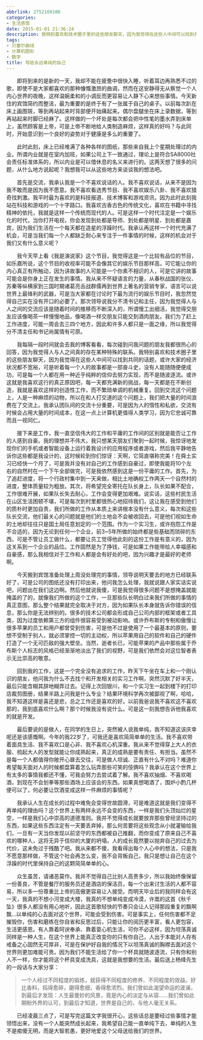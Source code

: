 ```yaml
---
abbrlink: 2752169106
categories:
- 生活感悟
date: 2015-01-01 21:36:24
description: 我特别喜欢和技术圈子里的这些朋友聊天，因为我觉得在这些人中间可以找到共同的话题，或许大家的经济状况都不宽裕，可是听着每一个人的故事都是一部奋斗史，没有人能随随便便成功，可是每一个人都在用一种近乎纯粹的信仰去努力实现，而不是随波逐流;说实话，这些村民生活在山区生活困顿不堪，可是每次到村里都很热心地招待我们，这让我在感受到他们的质朴时更加自责，我们所做的工作从本质上来讲根本没有什么意义，每次和这些队长交流，他们最关心的问题就是他们的土地会不会被收回去，可是他们视如生命的土地却往往只是国土局任意划定的一个范围;而明天毕业后的我同样会有这一天，我真的不想小河变成大楼，我真的不想单纯变成冷漠，许嵩的这首《秋千坠》很多人都没有用心地听，因此这首歌轻快的节奏只会让人记得那段重复的飘啊飘...以单纯的心去面对这个世界，可能会受到伤害
tags:
- 贝塞尔曲线
- 计算机图形
- 数学
title: 写给永远单纯的自己
---
```


&emsp;&emsp;即将到来的是新的一天，我却不能在疲惫中很快入睡，听着耳边再熟悉不过的歌，即使不是大家都喜欢的那种慷慨激昂的曲调，然而在这安静得无从察觉一个人内心世界的夜晚，这样温婉柔和的小调反而更容易让人静下心来想些事情。今天新住的宾馆简约而整洁，最为重要的是终于有了一张属于自己的桌子。以前每次趴在床上画图斑，等到再站起来时背部便开始痛起来。偶尔盘腿坐在床上录数据，等到再站起来时脚已经麻了。这样做的一个坏处是每次都会把中性笔的墨水弄到床单上，虽然顾客是上帝，可是上帝不断地给人类制造麻烦，这样真的好吗？与此同时，开始意识到一个良好的姿势对于健康是多么的重要了。

<!--more-->

&emsp;&emsp;此时此刻，床上已经堆满了各种各样的图纸，那些来自我上个星期处理过的内业。所谓内业就是在室内加班，如果公司上下一致通过，理论上是符合SA8000社会责任标准体系的，所以内业是可以借休息的名义来进行的。这两天想了很多的问题，从什么地方说起呢？我想我可以从这些地方来谈谈我的想法吧。

&emsp;&emsp;首先是交流，我承认我是一个不喜欢说话的人。我不喜欢说话，从来不是因为我不敢而是因为我不愿意。我不喜欢看选秀节目、我不喜欢娱乐八卦、我不喜欢猎奇找刺激。我平时最为喜欢的是科技报道、技术博客和游戏资讯，因为此时此刻我站在科技和游戏的一个十字路口。我喜欢古香古色的传统文化，喜欢在书籍中寻找精神的依托，我就是这样一个传统而现代的人。可是这样一个时代注定是一个娱乐化的时代，当你打开电视，你会发现到处都是导师、到处都是明星、到处都是嘉宾，因为我们生活在一个每天都在造星的浮躁时代。我承认再这样一个时代充满了机会，可是当我们每一个人都缺乏耐心来专注于一件事情的时候，这样的机会对于我们又有什么意义呢？

&emsp;&emsp;我今天早上看《我是演说家》这个节目，我觉得这是一个比较有品位的节目，如乐嘉所说，这个节目的收视率可能不会像其它的娱乐节目那样高，可它能让你的内心真正有所触动，因为讲故事的人可能是一个你素不相识的人，可是它讲的故事可能会是你身上正在发生的事情。我从来不怀疑语言的力量，从春秋战国的张仪、苏秦等纵横家到三国时期诸葛亮舌战群儒再到世界上著名的营销专家，语言可以说世界上最锋利的武器，可是当大家都在讨论时下最为流行的娱乐节目时，我忽然觉得自己实在没有开口的必要了。那次领导说我分不清书记和主任，因为我觉得人与人之间的交流应该是随着时间的推移而不断深入的，所谓慢工出细活，我觉得交朋友应该像喝茶一样慢慢地品，像喝酒一样交朋友只能交到酒肉朋友。我们为了赶上工作进度，可能一周会去三四个地方，因此和许多人都只是一面之缘，所以我觉得分不清主任和书记尚属情有可原。

&emsp;&emsp;我每隔一段时间就会去我的博客看看，每次碰到问我问题的朋友我都很热心的回答，因为我觉得人与人之间真的存在某种特殊的联系。我特别喜欢和技术圈子里的这些朋友聊天，因为我觉得在这些人中间可以找到共同的话题，或许大家的经济状况都不宽裕，可是听着每一个人的故事都是一部奋斗史，没有人能随随便便成功，可是每一个人都在用一种近乎纯粹的信仰去努力实现，而不是随波逐流。或许这就是我喜欢这行的真正原因吧，每一天都充满新的挑战，每一天都是在不断创造，我就是喜欢这样的创造性工作，而不繁琐单调的机械重复。回到交流这个问题上，人是一种麻烦的动物，所以在和人打交道的这个问题上，我们把大量的时间浪费在了交流上。我承认团队间的交流十分重要，可是因为人的惰性和私欲，交流有时候会占用大量的时间成本，在这一点上计算机更值得人类学习，因为它忠诚可靠而且一视同仁。

&emsp;&emsp;接下来是工作，我一直坚信伟大的工作和平庸的工作间的区别就是能否让工作的人感到自豪。我的理想并不伟大，我只想某天朋友们聚到一起时候，我惊讶地发现你们的手机或者智能设备上运行着我设计的应用程序或者游戏，然后我平静地告诉你这些都是我设计的，这时候轮到你们惊讶：天啊，它简直堪称完美！在舜土实习已经快一个月了，可是我并没有对自己的工作感到自豪过，即使我能将10个左右的自然村在一个下午全部做完，可是我依然感到这是一份平庸的工作。首先，为了追赶进度，将一个行政村集中到一天来做，相比土地确权工作两天一个自然村的进度，整体质量较为粗放。其次，将希望完全寄托在队长身上，队长如果不配合，工作很难开展，如果队长失去耐心，工作会变得更加艰难。说实话，这些村民生活在山区生活困顿不堪，可是每次到村里都很热心地招待我们，这让我在感受到他们的质朴时更加自责，我们所做的工作从本质上来讲根本没有什么意义，每次和这些队长交流，他们最关心的问题就是他们的土地会不会被收回去，可是他们视如生命的土地却往往只是国土局任意划定的一个范围。作为一个实习生，或许抱怨工作是不合适的，因为无论到任何一个企业，前3~5年所做的始终都是些基础而琐碎的东西，可是不管让员工做什么，都要让员工觉得他此刻的这份工作是有意义的，因为这关系到一个企业的品位。工作固然是为了挣钱，可是如果工作能带给人幸福感和自豪感，那么我相信对于工作和人都是会有好处的吧，因为兴趣才是最好的老师啊。

&emsp;&emsp;今天搬到宾馆准备处理上周没处理完的事情，领导说明天要去的地方已经联系好了，可是公司的图纸还没有打印出来，他问我怎么处理，我就说跟人家实话实说吧，问题出在我们这边啊。然后他就说我傻，可是我觉得很多问题不是想掩盖就能掩盖的了的，就像我们所做的这个工作，一旦那些队长明白过来我们所做的事情的真正意图，那么整个结果就完全取决于对方，因为如果队长本身就告诉你错误的信息，那么你是无法辨别的。很多的技术公司都会形成自己公司内部的框架或者工具类，因为过度依赖第三方的组件很容易受到被动影响。或许乔布斯的专制和傲慢让很多苹果的员工和用户都曾受到伤害，可是他不过是使用了一个最基本的原则，要想不受制于别人，就必须掌控一切的主动权，所以苹果用自己的软件和自己的硬件打造了一个无可匹敌的强大壁垒。当然，逝者长已，可能苹果的产品中那些属于乔布斯个人标志的风格已经渐渐地淡出了我们的视野，可是我们依然会对这位智者表示无比崇高的敬意。

&emsp;&emsp;回到我的工作，这是一个完全没有追求的工作，昨天下午坐在车上和一个刚认识的朋友，他问我为什么不去找个和开发相关的实习工作啊，突然沉默了好半天，最后只能含糊其辞地糊弄过去。记得上次回银川，和一个实习生一起到楼下的打印店裁剪图册，结果半路上问我是什么专业？结果环境科学再次被鄙视了啊，哈哈，我不知道这样是喜还是悲，总之工作还是喜欢的好。以前我爸说我不喜欢这不喜欢那的，我到底喜欢什么啊？那个时候我没有说什么。可是这一刻我想告诉他我喜欢的就是开发。

&emsp;&emsp;最后要说的是做人，在同学的生日上，突然被人说我单纯，我不知道这该庆幸呢还是该感慨啊。今年的我22岁了，可我还是喜欢简简单单的生活。我不喜欢带着面具生活、我不喜欢口是心非、我不喜欢心机深重。我从来不觉得穿上大人的衣服、梳起大人的发型就能让你成熟起来，真正的成熟是要有责任、有担当。虽然不是每一个人都值得你敞开心扉去交往，可是做人坦诚、正直有什么不对吗？难道你希望每天面对人的时候都盘算着怎么玩弄那些可笑的伎俩吗？我承认在这个世界上有太多的事情我都还不懂，可我会努力去尝试着了解。我不喜欢抽烟、不喜欢喝酒，到现在不会划拳等那些酒场上应该会的东西。如果真想喝酒了，围炉小酌几杯便可以了，何必要让饮酒变成这样一件麻烦的事情呢？

&emsp;&emsp;我承认人生在成长的过程中难免会变得世故圆滑，可是难道这就是我们变得不再单纯的理由吗？这个世界上有两样永远不会变的东西，一样是我们头顶灿烂的星空，一样是我们心中崇高的道德准则。我并不觉得成长就要放弃那些曾经坚持过的东西，如果这些东西注定有一天要丢弃掉，那么何苦要将这些观念从小就灌输给我们，一旦有一天当你发现以前坚守的东西都被自己推翻，而你变成了原来自己不喜欢的哪种人，这将无异于信仰的大厦的坍塌，人的成长竟然要以抛弃自己的过去为代价，这未免过于残酷了吧。我从来都不傻，我看得出每个人心中的想法，只是我不愿意那样做，不管这个社会再怎么变，我不会背叛自己，我只是想让自己在这个浮躁的时代里保持自己的这颗简简单单的心。

&emsp;&emsp;众生虽苦，请诸恶莫作。我并不觉得自己比别人高贵多少，所以我始终像保留一份善良，不管是餐厅的服务员还是酒店的保洁员，每一个出来讨生活的人都不容易，所以多一份尊重比上帝的高傲更容易让人接受。而明天毕业后的我同样会有这一天，我真的不想小河变成大楼，我真的不想单纯变成冷漠，许嵩的这首《秋千坠》很多人都没有用心地听，因此这首歌轻快的节奏只会让人记得那段重复的飘啊飘...以单纯的心去面对这个世界，可能会受到伤害。可是事实上，任何伤害都不足摧毁你，伤害和磨练在你自省和反思过后，只能让你的阅历更丰富，看人更包容，生活更感恩。有人靠着阿谀奉承、靠着耍心机生活，可你不必这样，因为坦荡真诚同样是一种人生，在这个世界上能真正改变你的只有你自己，人出于本能对人存有戒备之心固然无可厚非，可是在保护好自我的情况下以坦荡真诚的胸襟去面对这个世界则更加难能可贵。因为我们不能生活给了你一个杯具就随波逐流，只有你和别人不一样，你才能将这个杯具变成洗具，这就是我想要的生活。最后送上杨绛先生的一段话与大家分享：

>一个人经过不同程度的锻炼，就获得不同程度的修养、不同程度的效益。好比香料，捣得愈碎，磨得愈细，香得愈浓烈。我们曾如此渴望命运的波澜，到最后才发现：人生最曼妙的风景，竟是内心的淡定与从容……我们曾如此期盼外界的认可，到最后才知道，世界是自己的，与他人毫无关系。

&emsp;&emsp;已经凌晨三点了，可是写完这篇文字我很开心，这些话总是要经过些事情才能领悟出来，没有一个人能突然成长起来，我希望自己能一直单纯下去，单纯的人生不是痴傻无明，而是大智若愚，更好地爱这个父母送给我们的世界。
